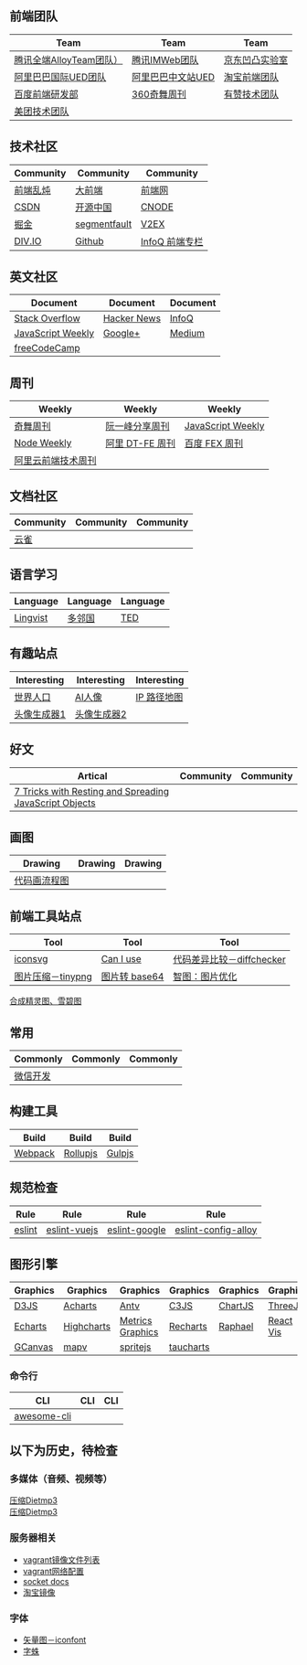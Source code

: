 ## 前端团队

Team | Team | Team
--- | --- | ---
[腾讯全端AlloyTeam团队）](http://www.alloyteam.com) | [腾讯IMWeb团队](http://imweb.io) | [京东凹凸实验室](https://aotu.io)
[阿里巴巴国际UED团队](http://www.aliued.com) | [阿里巴巴中文站UED](http://www.aliued.cn) | [淘宝前端团队](http://taobaofed.org)
[百度前端研发部](http://fex.baidu.com) | [360奇舞周刊](https://weekly.75team.com)  | [有赞技术团队](https://tech.youzan.com)
[美团技术团队](https://tech.meituan.com) |  | 

## 技术社区

Community | Community | Community
--- | --- | ---
[前端乱炖](http://www.html-js.com) | [大前端](http://www.daqianduan.com) | [前端网](http://www.qdfuns.com)
[CSDN](http://www.csdn.net) | [开源中国](https://www.oschina.net) | [CNODE](https://cnodejs.org)
[掘金](https://juejin.im) | [segmentfault](https://segmentfault.com) | [V2EX](https://www.v2ex.com)
[DIV.IO](https://div.io) | [Github](https://github.com) | [InfoQ 前端专栏](https://www.infoq.cn/topic/33)


## 英文社区

Document | Document | Document
--- | --- | ---
[Stack Overflow](https://stackoverflow.com) | [Hacker News](https://news.ycombinator.com) | [InfoQ](https://www.infoq.com/)
[JavaScript Weekly](https://javascriptweekly.com/issues) | [Google+](https://plus.google.com/) | [Medium](https://medium.com/)
[freeCodeCamp](https://medium.freecodecamp.org/) |  |


## 周刊

Weekly | Weekly | Weekly
--- | --- | ---
[奇舞周刊](https://weekly.75team.com) | [阮一峰分享周刊](https://github.com/ruanyf/weekly) | [JavaScript Weekly](https://javascriptweekly.com/latest)
[Node Weekly](https://nodeweekly.com/latest) | [阿里 DT-FE 周刊](https://github.com/dt-fe/weekly) | [百度 FEX 周刊](http://fex.baidu.com/weekly/) |
[阿里云前端技术周刊](https://github.com/aliyunfe/weekly) |  |


## 文档社区

Community | Community | Community
--- | --- | ---
[云雀](https://www.yuque.com/) | |


## 语言学习

Language | Language | Language
--- | --- | ---
[Lingvist](http://www.lingvist.com) | [多邻国](http://www.duolingo.cn/) | [TED](https://www.ted.com/)


## 有趣站点

Interesting | Interesting | Interesting
--- | --- | ---
[世界人口](https://countrymeters.info/cn/World) | [AI人像](https://thispersondoesnotexist.com) | [IP 路径地图](https://tools.ipip.net/traceroute.php) |
[头像生成器1](https://getavataaars.com) | [头像生成器2](https://friendlyfaces.co) |

## 好文

Artical | Community | Community
--- | --- | ---
[7 Tricks with Resting and Spreading JavaScript Objects](https://blog.bitsrc.io/6-tricks-with-resting-and-spreading-javascript-objects-68d585bdc83) | |


## 画图

Drawing | Drawing | Drawing
--- | --- | ---
[代码画流程图](https://code2flow.com) | |

## 前端工具站点

Tool | Tool | Tool
--- | --- | ---
[iconsvg](https://iconsvg.xyz/) | [Can I use](http://caniuse.com/) | [代码差异比较－diffchecker](https://www.diffchecker.com)
[图片压缩－tinypng](https://tinypng.com/) | [图片转 base64](http://tool.css-js.com/base64.html) | [智图：图片优化](http://zhitu.isux.us)
[合成精灵图、雪碧图](http://alloyteam.github.io/gopng/)

## 常用

Commonly | Commonly | Commonly
--- | --- | ---
[微信开发](https://github.com/unclay/wechat-doc) | |


## 构建工具

Build  | Build  | Build
--- | --- | ---
[Webpack](https://github.com/unclay/doc/blob/master/webpack.md) | [Rollupjs](https://www.rollupjs.com/) | [Gulpjs](https://www.gulpjs.com.cn/)

## 规范检查

Rule | Rule | Rule | Rule
--- | --- | --- | ---
[eslint](http://eslint.cn/docs/rules/) | [eslint-vuejs](https://eslint.vuejs.org/rules/) | [eslint-google](https://github.com/google/eslint-config-google) | [eslint-config-alloy](https://github.com/AlloyTeam/eslint-config-alloy)

## 图形引擎

Graphics | Graphics | Graphics | Graphics | Graphics | Graphics
--- | --- | --- | --- | --- | --- 
[D3JS](https://github.com/d3/d3/) | [Acharts](http://acharts.github.io/) | [Antv](https://antv.alipay.com/zh-cn/index.html) | [C3JS](https://c3js.org/) | [ChartJS](https://www.chartjs.org/) | [ThreeJS](https://github.com/mrdoob/three.js/)
[Echarts](https://github.com/apache/incubator-echarts) | [Highcharts](https://www.highcharts.com/) | [Metrics Graphics](https://github.com/metricsgraphics/metrics-graphics) | [Recharts](https://github.com/recharts/recharts) | [Raphael](https://github.com/DmitryBaranovskiy/raphael) | [React Vis](https://github.com/uber/react-vis) | [Metabase](https://github.com/metabase/metabase) | [TauCharts](https://github.com/TargetProcess/tauCharts) | [G3D](https://alibaba.github.io/G3D/)
[GCanvas](https://github.com/alibaba/GCanvas) | [mapv](https://mapv.baidu.com/) | [spritejs](http://spritejs.org/) | [taucharts](https://taucharts.com/)

### 命令行

CLI | CLI | CLI
--- | --- | ---
[awesome-cli](https://github.com/unclay/awesome-cli) | |

## 以下为历史，待检查

### 多媒体（音频、视频等）  
<a href="http://www.softpedia.com/get/Multimedia/Audio/Audio-Convertors/DietMP3.shtml" target="_blank">压缩Dietmp3</a>  
<a href="http://pan.baidu.com/s/1i4ozMrr" target="_blank">压缩Dietmp3</a>

### 服务器相关
+ <a href="http://www.vagrantbox.es/" target="_blank">vagrant镜像文件列表</a>  
+ <a href="http://docs.vagrantup.com/v2/networking/public_network.html" target="_blank">vagrant网络配置</a>  
+ <a href="http://socket.io/docs/" target="_blank">socket docs</a>  
+ <a href="http://npm.taobao.org/" target="_blank">淘宝镜像</a>
### 字体  
+ <a href="http://www.iconfont.cn/" target="_blank">矢量图－iconfont</a>  
+ <a href="http://font-spider.org/" target="_blank">字蛛</a>  


